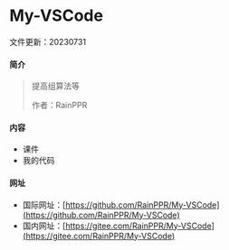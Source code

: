 # My-VSCode

文件更新：20230731

#### 简介

> 提高组算法等
>
> 作者：RainPPR

#### 内容

* 课件
* 我的代码

#### 网址

* 国际网址：[https://github.com/RainPPR/My-VSCode](https://github.com/RainPPR/My-VSCode)
* 国内网址：[https://gitee.com/RainPPR/My-VSCode](https://gitee.com/RainPPR/My-VSCode)
